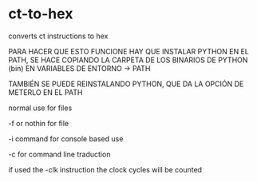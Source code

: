 # ct-to-hex
converts ct instructions to hex

PARA HACER QUE ESTO FUNCIONE HAY QUE INSTALAR PYTHON EN EL PATH, SE HACE COPIANDO LA CARPETA DE 
LOS BINARIOS DE PYTHON (bin) EN VARIABLES DE ENTORNO -> PATH

TAMBIÉN SE PUEDE REINSTALANDO PYTHON, QUE DA LA OPCIÓN DE METERLO EN EL PATH


normal use for files

-f or nothin for file 

-i command for console based use

-c for command line traduction

if used the -clk instruction the clock cycles will be counted

